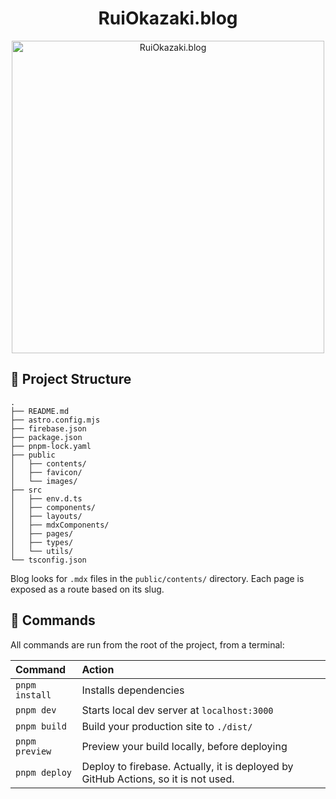 <h1 align="center">RuiOkazaki.blog</h1>

<div align="center">
  <img src="https://i.gyazo.com/1cdb8e9e3046fd34a9ad1da9277dea9c.jpg" alt="RuiOkazaki.blog" width="500">
</div>

## 🚀 Project Structure

```
.
├── README.md
├── astro.config.mjs
├── firebase.json
├── package.json
├── pnpm-lock.yaml
├── public
│   ├── contents/
│   ├── favicon/
│   └── images/
├── src
│   ├── env.d.ts
│   ├── components/
│   ├── layouts/
│   ├── mdxComponents/
│   ├── pages/
│   ├── types/
│   └── utils/
└── tsconfig.json

```

Blog looks for `.mdx` files in the `public/contents/` directory. Each page is exposed as a route based on its slug.

## 🧞 Commands

All commands are run from the root of the project, from a terminal:

| Command        | Action                                                                             |
| :------------- | :--------------------------------------------------------------------------------- |
| `pnpm install` | Installs dependencies                                                              |
| `pnpm dev`     | Starts local dev server at `localhost:3000`                                        |
| `pnpm build`   | Build your production site to `./dist/`                                            |
| `pnpm preview` | Preview your build locally, before deploying                                       |
| `pnpm deploy`  | Deploy to firebase. Actually, it is deployed by GitHub Actions, so it is not used. |
